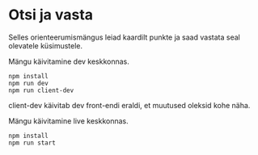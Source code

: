 # Otsi ja vasta

Selles orienteerumismängus leiad kaardilt punkte ja saad vastata seal olevatele küsimustele.

Mängu käivitamine dev keskkonnas.

```
npm install
npm run dev
npm run client-dev
```

client-dev käivitab dev front-endi eraldi, et muutused oleksid kohe näha.

Mängu käivitamine live keskkonnas.

```
npm install
npm run start
```
